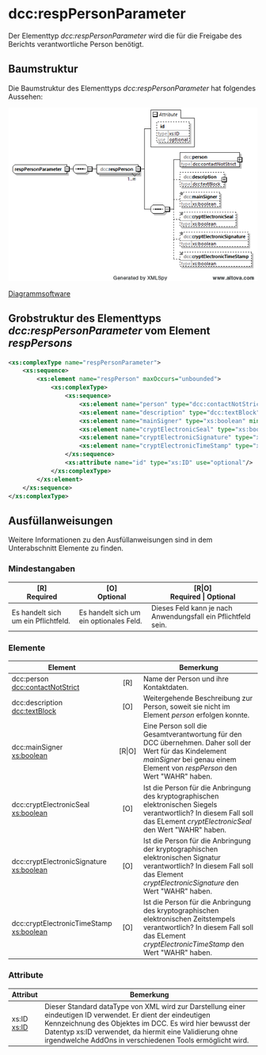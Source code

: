 # dcc:respPersonParameter

Der Elementtyp *dcc:respPersonParameter* wird die für die Freigabe des Berichts verantwortliche 
Person benötigt.

## Baumstruktur 

Die Baumstruktur des Elementtyps *dcc:respPersonParameter* hat folgendes Aussehen:

<img src="../../images/respPersonParameter.png" alt="respPersonParameter" width="665" />

[Diagrammsoftware](../XSD_diagramviewer.md)


## Grobstruktur des Elementtyps *dcc:respPersonParameter* vom Element *respPersons*
```xml
<xs:complexType name="respPersonParameter">
	<xs:sequence>
		<xs:element name="respPerson" maxOccurs="unbounded">
			<xs:complexType>
				<xs:sequence>
					<xs:element name="person" type="dcc:contactNotStrict"/>
					<xs:element name="description" type="dcc:textBlock" minOccurs="0"/>
					<xs:element name="mainSigner" type="xs:boolean" minOccurs="0"/>
					<xs:element name="cryptElectronicSeal" type="xs:boolean" minOccurs="0"/>
					<xs:element name="cryptElectronicSignature" type="xs:boolean" minOccurs="0"/>
					<xs:element name="cryptElectronicTimeStamp" type="xs:boolean" minOccurs="0"/>
				</xs:sequence>
				<xs:attribute name="id" type="xs:ID" use="optional"/>
			</xs:complexType>
		</xs:element>
	</xs:sequence>
</xs:complexType>
```


## Ausfüllanweisungen

Weitere Informationen zu den Ausfüllanweisungen sind in dem Unterabschnitt Elemente
zu finden.

### Mindestangaben

|[R] <br> Required|[O] <br> Optional|[R\|O]<br>Required \| Optional|
|-|-|-|
|Es handelt sich um ein Pflichtfeld. | Es handelt sich um ein optionales Feld.|Dieses Feld kann je nach Anwendungsfall ein Pflichtfeld sein.|

### Elemente
|Element||Bemerkung|
|-|:-:|-|
|dcc:person <br>[dcc:contactNotStrict](../auxElements/contactNotStrict.md)|[R]|Name der Person und ihre Kontaktdaten.| 
|dcc:description<br>[dcc:textBlock](../auxElements/textBlock.md)| [O]|Weitergehende Beschreibung zur Person, soweit sie nicht im Element *person* erfolgen konnte. |
|dcc:mainSigner <br>[xs:boolean](https://www.w3.org/TR/xmlschema-2/#boolean)|[R\|O]|Eine Person soll die Gesamtverantwortung für den DCC übernehmen. Daher soll der Wert für das Kindelement *mainSigner* bei genau einem Element von *respPerson* den Wert "WAHR" haben.| 
|dcc:cryptElectronicSeal <br>[xs:boolean](https://www.w3.org/TR/xmlschema-2/#boolean)|[O]|Ist die Person für die Anbringung des kryptographischen elektronischen Siegels verantwortlich? In diesem Fall soll das ELement *cryptElectronicSeal* den Wert "WAHR" haben.| 
|dcc:cryptElectronicSignature <br>[xs:boolean](https://www.w3.org/TR/xmlschema-2/#boolean)|[O]|Ist die Person für die Anbringung der kryptographischen elektronischen Signatur verantwortlich? In diesem Fall soll das Element *cryptElectronicSignature* den Wert "WAHR" haben.| 
|dcc:cryptElectronicTimeStamp <br>[xs:boolean](https://www.w3.org/TR/xmlschema-2/#boolean)|[O]|Ist die Person für die Anbringung des kryptographischen elektronischen Zeitstempels verantwortlich? In diesem Fall soll das ELement *cryptElectronicTimeStamp* den Wert "WAHR" haben. |


### Attribute

|Attribut|Bemerkung|
|-|-|
|xs:ID<br>[xs:ID](https://www.w3.org/TR/xmlschema-2/#ID)|Dieser Standard dataType von XML wird zur Darstellung einer eindeutigen ID verwendet. Er dient der eindeutigen Kennzeichnung des Objektes im DCC. Es wird hier bewusst der Datentyp xs:ID verwendet, da hiermit eine Validierung ohne irgendwelche AddOns in verschiedenen Tools ermöglicht wird.|